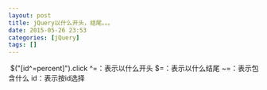 ```yaml
---
layout: post
title: jQuery以什么开头，结尾。。。
date: 2015-05-26 23:53
categories: [jQuery]
tags: []
---
```

[](http://blog.csdn.net/ocean20/article/details/6893337) $("[id^=percent]").click
^=：表示以什么开头
$=：表示以什么结尾
~=：表示包含什么
id：表示按id选择
